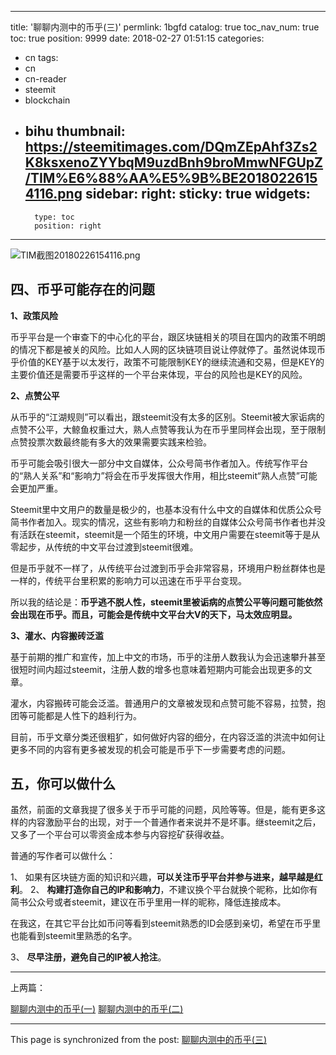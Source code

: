 
---
title: '聊聊内测中的币乎(三)'
permlink: 1bgfd
catalog: true
toc_nav_num: true
toc: true
position: 9999
date: 2018-02-27 01:51:15
categories:
- cn
tags:
- cn
- cn-reader
- steemit
- blockchain
- bihu
thumbnail: https://steemitimages.com/DQmZEpAhf3Zs2K8ksxenoZYYbqM9uzdBnh9broMmwNFGUpZ/TIM%E6%88%AA%E5%9B%BE20180226154116.png
sidebar:
    right:
        sticky: true
widgets:
    -
        type: toc
        position: right
---


![TIM截图20180226154116.png](https://steemitimages.com/DQmZEpAhf3Zs2K8ksxenoZYYbqM9uzdBnh9broMmwNFGUpZ/TIM%E6%88%AA%E5%9B%BE20180226154116.png)


## 四、币乎可能存在的问题

**1、政策风险**

币乎平台是一个审查下的中心化的平台，跟区块链相关的项目在国内的政策不明朗的情况下都是被关的风险。比如人人网的区块链项目说让停就停了。虽然说体现币乎价值的KEY基于以太发行，政策不可能限制KEY的继续流通和交易，但是KEY的主要价值还是需要币乎这样的一个平台来体现，平台的风险也是KEY的风险。

**2、点赞公平**

从币乎的“江湖规则”可以看出，跟steemit没有太多的区别。Steemit被大家诟病的点赞不公平，大鲸鱼权重过大，熟人点赞等我认为在币乎里同样会出现，至于限制点赞投票次数最终能有多大的效果需要实践来检验。

币乎可能会吸引很大一部分中文自媒体，公众号简书作者加入。传统写作平台的“熟人关系”和“影响力”将会在币乎发挥很大作用，相比steemit“熟人点赞”可能会更加严重。

Steemit里中文用户的数量是极少的，也基本没有什么中文的自媒体和优质公众号简书作者加入。现实的情况，这些有影响力和粉丝的自媒体公众号简书作者也并没有活跃在steemit，steemit是一个陌生的环境，中文用户需要在steemit等于是从零起步，从传统的中文平台过渡到steemit很难。

但是币乎就不一样了，从传统平台过渡到币乎会非常容易，环境用户粉丝群体也是一样的，传统平台里积累的影响力可以迅速在币乎平台变现。

所以我的结论是：**币乎逃不脱人性，steemit里被诟病的点赞公平等问题可能依然会出现在币乎。而且，可能会是传统中文平台大V的天下，马太效应明显。**

**3、灌水、内容搬砖泛滥**

基于前期的推广和宣传，加上中文的市场，币乎的注册人数我认为会迅速攀升甚至很短时间内超过steemit，注册人数的增多也意味着短期内可能会出现更多的文章。

灌水，内容搬砖可能会泛滥。普通用户的文章被发现和点赞可能不容易，拉赞，抱团等可能都是人性下的趋利行为。

目前，币乎文章分类还很粗犷，如何做好内容的细分，在内容泛滥的洪流中如何让更多不同的内容有更多被发现的机会可能是币乎下一步需要考虑的问题。

## 五，你可以做什么

虽然，前面的文章我提了很多关于币乎可能的问题，风险等等。但是，能有更多这样的内容激励平台的出现，对于一个普通作者来说并不是坏事。继steemit之后，又多了一个平台可以零资金成本参与内容挖矿获得收益。

普通的写作者可以做什么：

1、	如果有区块链方面的知识和兴趣，**可以关注币乎平台并参与进来，越早越是红利**。
2、	**构建打造你自己的IP和影响力**，不建议换个平台就换个昵称，比如你有简书公众号或者steemit，建议在币乎里用一样的昵称，降低连接成本。

在我这，在其它平台比如币问等看到steemit熟悉的ID会感到亲切，希望在币乎里也能看到steemit里熟悉的名字。

3、	**尽早注册，避免自己的IP被人抢注**。

---

上两篇：

[聊聊内测中的币乎(一)](https://steemit.com/cn/@yellowbird/2tansz)
[聊聊内测中的币乎(二)](https://steemit.com/cn/@yellowbird/3dzowe)

- - -

This page is synchronized from the post: [聊聊内测中的币乎(三)](https://steemit.com/@yellowbird/1bgfd)
